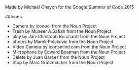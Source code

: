 Made by Michaël Ohayon for the Google Summer of Code 2015

##Icons

* Camera by iconoci from the Noun Project
* Trash by Muneer A.Safiah from the Noun Project
* play by Jan-Christoph Borchardt from the Noun Project
* photos by Marek Polakovic from the Noun Project
* Video Camera by iconsmind.com from the Noun Project
* Microphone by Edward Boatman from the Noun Project
* Delete by Juan Garces from the Noun Project
* Stop by Marc Grützmacher from the Noun Project

